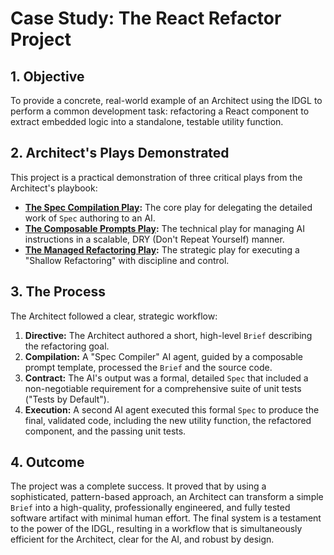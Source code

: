 # Case Study: The React Refactor Project

## 1. Objective
To provide a concrete, real-world example of an Architect using the IDGL to perform a common development task: refactoring a React component to extract embedded logic into a standalone, testable utility function.

## 2. Architect's Plays Demonstrated
This project is a practical demonstration of three critical plays from the Architect's playbook:

*   **[The Spec Compilation Play](../../01-patterns/01-Pattern-Spec-Compilation.md):** The core play for delegating the detailed work of `Spec` authoring to an AI.
*   **[The Composable Prompts Play](../../01-patterns/02-Pattern-Composable-Prompts.md):** The technical play for managing AI instructions in a scalable, DRY (Don't Repeat Yourself) manner.
*   **[The Managed Refactoring Play](../../01-patterns/05-Pattern-Managed-Refactoring.md):** The strategic play for executing a "Shallow Refactoring" with discipline and control.

## 3. The Process
The Architect followed a clear, strategic workflow:

1.  **Directive:** The Architect authored a short, high-level `Brief` describing the refactoring goal.
2.  **Compilation:** A "Spec Compiler" AI agent, guided by a composable prompt template, processed the `Brief` and the source code.
3.  **Contract:** The AI's output was a formal, detailed `Spec` that included a non-negotiable requirement for a comprehensive suite of unit tests ("Tests by Default").
4.  **Execution:** A second AI agent executed this formal `Spec` to produce the final, validated code, including the new utility function, the refactored component, and the passing unit tests.

## 4. Outcome
The project was a complete success. It proved that by using a sophisticated, pattern-based approach, an Architect can transform a simple `Brief` into a high-quality, professionally engineered, and fully tested software artifact with minimal human effort. The final system is a testament to the power of the IDGL, resulting in a workflow that is simultaneously efficient for the Architect, clear for the AI, and robust by design.
